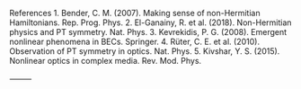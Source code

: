 References
	1.	Bender, C. M. (2007). Making sense of non-Hermitian Hamiltonians. Rep. Prog. Phys.
	2.	El-Ganainy, R. et al. (2018). Non-Hermitian physics and PT symmetry. Nat. Phys.
	3.	Kevrekidis, P. G. (2008). Emergent nonlinear phenomena in BECs. Springer.
	4.	Rüter, C. E. et al. (2010). Observation of PT symmetry in optics. Nat. Phys.
	5.	Kivshar, Y. S. (2015). Nonlinear optics in complex media. Rev. Mod. Phys.

⸻
